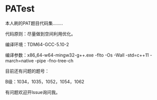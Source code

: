 # PATest
本人刷的PAT题目代码集........

代码原则：尽量做到空间利用优化。

编译环境：TDM64-GCC-5.10-2

编译参数：x86_64-w64-mingw32-g++.exe -flto -Os -Wall -std=c++11 -march=native -pipe -fno-tree-ch

目前还有问题的题号：

B级：1034，1035，1052，1054，1062

有问题欢迎开Issue询问我。
